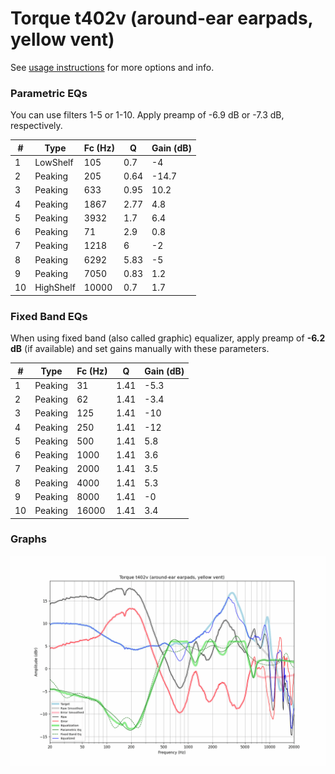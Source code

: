 # Torque t402v (around-ear earpads, yellow vent)
See [usage instructions](https://github.com/jaakkopasanen/AutoEq#usage) for more options and info.

### Parametric EQs
You can use filters 1-5 or 1-10. Apply preamp of -6.9 dB or -7.3 dB, respectively.

|   # | Type      |   Fc (Hz) |    Q |   Gain (dB) |
|-----|-----------|-----------|------|-------------|
|   1 | LowShelf  |       105 | 0.7  |        -4   |
|   2 | Peaking   |       205 | 0.64 |       -14.7 |
|   3 | Peaking   |       633 | 0.95 |        10.2 |
|   4 | Peaking   |      1867 | 2.77 |         4.8 |
|   5 | Peaking   |      3932 | 1.7  |         6.4 |
|   6 | Peaking   |        71 | 2.9  |         0.8 |
|   7 | Peaking   |      1218 | 6    |        -2   |
|   8 | Peaking   |      6292 | 5.83 |        -5   |
|   9 | Peaking   |      7050 | 0.83 |         1.2 |
|  10 | HighShelf |     10000 | 0.7  |         1.7 |

### Fixed Band EQs
When using fixed band (also called graphic) equalizer, apply preamp of **-6.2 dB** (if available) and set gains manually with these parameters.

|   # | Type    |   Fc (Hz) |    Q |   Gain (dB) |
|-----|---------|-----------|------|-------------|
|   1 | Peaking |        31 | 1.41 |        -5.3 |
|   2 | Peaking |        62 | 1.41 |        -3.4 |
|   3 | Peaking |       125 | 1.41 |       -10   |
|   4 | Peaking |       250 | 1.41 |       -12   |
|   5 | Peaking |       500 | 1.41 |         5.8 |
|   6 | Peaking |      1000 | 1.41 |         3.6 |
|   7 | Peaking |      2000 | 1.41 |         3.5 |
|   8 | Peaking |      4000 | 1.41 |         5.3 |
|   9 | Peaking |      8000 | 1.41 |        -0   |
|  10 | Peaking |     16000 | 1.41 |         3.4 |

### Graphs
![](./Torque%20t402v%20(around-ear%20earpads,%20yellow%20vent).png)
